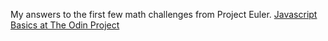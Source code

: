 My answers to the first few math challenges from Project Euler.
[Javascript Basics at The Odin Project](https://www.theodinproject.com/courses/web-development-101/lessons/javascript-basics?ref=lnav)